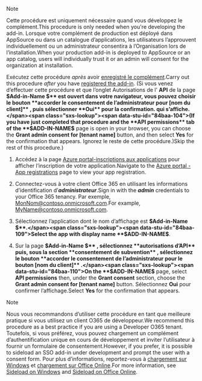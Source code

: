 
> [!NOTE]
> <span data-ttu-id="84baa-101">Cette procédure est uniquement nécessaire quand vous développez le complément.</span><span class="sxs-lookup"><span data-stu-id="84baa-101">This procedure is only needed when you're developing the add-in.</span></span> <span data-ttu-id="84baa-102">Lorsque votre complément de production est déployé dans AppSource ou dans un catalogue d’applications, les utilisateurs l’approuvent individuellement ou un administrateur consentira à l’Organisation lors de l’installation.</span><span class="sxs-lookup"><span data-stu-id="84baa-102">When your production add-in is deployed to AppSource or an app catalog, users will individually trust it or an admin will consent for the organization at installation.</span></span>

<span data-ttu-id="84baa-103">Exécutez cette procédure *après* avoir [enregistré le complément](../develop/register-sso-add-in-aad-v2.md).</span><span class="sxs-lookup"><span data-stu-id="84baa-103">Carry out this procedure *after* you have [registered the add-in](../develop/register-sso-add-in-aad-v2.md).</span></span> <span data-ttu-id="84baa-104">(Si vous venez d’effectuer cette procédure et que l’onglet Autorisations de l' **API** de la page **$Add-in-Name $** est ouvert dans votre navigateur, vous pouvez choisir le bouton **accorder le consentement de l’administrateur pour [nom du client]** , puis sélectionner **Oui** pour la confirmation. qui s’affiche.</span><span class="sxs-lookup"><span data-stu-id="84baa-104">(If you have just completed that procedure and the **API permissions** tab of the **$ADD-IN-NAME$** page is open in your browser, you can choose the **Grant admin consent for [tenant name]** button, and then select **Yes** for the confirmation that appears.</span></span> <span data-ttu-id="84baa-105">Ignorez le reste de cette procédure.)</span><span class="sxs-lookup"><span data-stu-id="84baa-105">Skip the rest of this procedure.)</span></span>

1. <span data-ttu-id="84baa-106">Accédez à la page [Azure portal-inscriptions aux applications](https://go.microsoft.com/fwlink/?linkid=2083908) pour afficher l’inscription de votre application.</span><span class="sxs-lookup"><span data-stu-id="84baa-106">Navigate to the [Azure portal - App registrations](https://go.microsoft.com/fwlink/?linkid=2083908) page to view your app registration.</span></span>

1. <span data-ttu-id="84baa-107">Connectez-vous à votre client Office 365 en utilisant les informations d’identification d’***administrateur***.</span><span class="sxs-lookup"><span data-stu-id="84baa-107">Sign in with the ***admin*** credentials to your Office 365 tenancy.</span></span> <span data-ttu-id="84baa-108">Par exemple, MonNom@contoso.onmicrosoft.com.</span><span class="sxs-lookup"><span data-stu-id="84baa-108">For example, MyName@contoso.onmicrosoft.com.</span></span>

1. <span data-ttu-id="84baa-109">Sélectionnez l’application dont le nom d’affichage est **$Add-in-Name $**.</span><span class="sxs-lookup"><span data-stu-id="84baa-109">Select the app with display name **$ADD-IN-NAME$**.</span></span>

1. <span data-ttu-id="84baa-110">Sur la page **$Add-in-Name $** , sélectionnez **autorisations d’API** puis, sous la section **consentement de subvention** , sélectionnez le bouton **accorder le consentement de l’administrateur pour le bouton [nom du client]** .</span><span class="sxs-lookup"><span data-stu-id="84baa-110">On the **$ADD-IN-NAME$** page, select **API permissions** then, under the **Grant consent** section, choose the **Grant admin consent for [tenant name]** button.</span></span> <span data-ttu-id="84baa-111">Sélectionnez **Oui** pour confirmer l’affichage.</span><span class="sxs-lookup"><span data-stu-id="84baa-111">Select **Yes** for the confirmation that appears.</span></span>

> [!NOTE]
> <span data-ttu-id="84baa-112">Nous vous recommandons d’utiliser cette procédure en tant que meilleure pratique si vous utilisez un client O365 de développeur.</span><span class="sxs-lookup"><span data-stu-id="84baa-112">We recommend this procedure as a best practice if you are using a Developer O365 tenant.</span></span> <span data-ttu-id="84baa-113">Toutefois, si vous préférez, vous pouvez chargement un complément d’authentification unique en cours de développement et inviter l’utilisateur à fournir un formulaire de consentement.</span><span class="sxs-lookup"><span data-stu-id="84baa-113">However, if you prefer, it is possible to sideload an SSO add-in under development and prompt the user with a consent form.</span></span> <span data-ttu-id="84baa-114">Pour plus d’informations, reportez-vous à [chargement sur Windows](/office/dev/add-ins/testing/create-a-network-shared-folder-catalog-for-task-pane-and-content-add-ins) et [chargement sur Office Online](/office/dev/add-ins/testing/sideload-office-add-ins-for-testing).</span><span class="sxs-lookup"><span data-stu-id="84baa-114">For more information, see [Sideload on Windows](/office/dev/add-ins/testing/create-a-network-shared-folder-catalog-for-task-pane-and-content-add-ins) and [Sideload on Office Online](/office/dev/add-ins/testing/sideload-office-add-ins-for-testing).</span></span>
